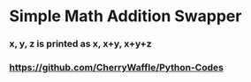 # Simple Math Addition Swapper

### x, y, z is printed as x, x+y, x+y+z
### https://github.com/CherryWaffle/Python-Codes